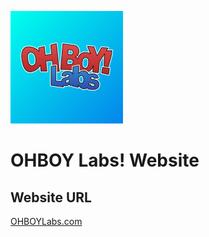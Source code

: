 ![OHBOY Labs Logo](apple-touch-icon.png)

# OHBOY Labs! Website 

## Website URL
[OHBOYLabs.com](http://ohboylabs.com)


